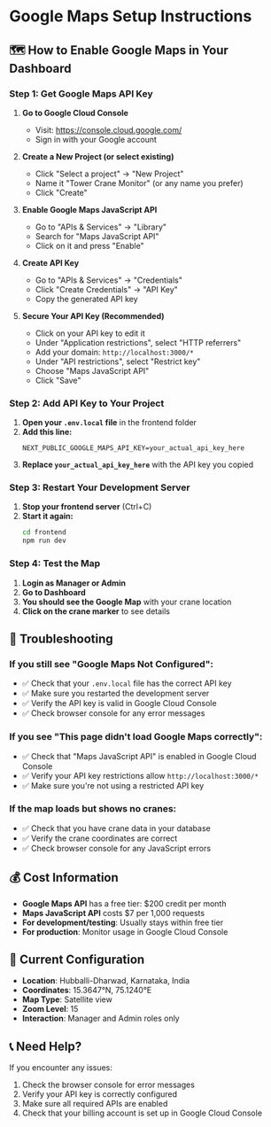 # Google Maps Setup Instructions

## 🗺️ How to Enable Google Maps in Your Dashboard

### Step 1: Get Google Maps API Key

1. **Go to Google Cloud Console**
   - Visit: https://console.cloud.google.com/
   - Sign in with your Google account

2. **Create a New Project (or select existing)**
   - Click "Select a project" → "New Project"
   - Name it "Tower Crane Monitor" (or any name you prefer)
   - Click "Create"

3. **Enable Google Maps JavaScript API**
   - Go to "APIs & Services" → "Library"
   - Search for "Maps JavaScript API"
   - Click on it and press "Enable"

4. **Create API Key**
   - Go to "APIs & Services" → "Credentials"
   - Click "Create Credentials" → "API Key"
   - Copy the generated API key

5. **Secure Your API Key (Recommended)**
   - Click on your API key to edit it
   - Under "Application restrictions", select "HTTP referrers"
   - Add your domain: `http://localhost:3000/*`
   - Under "API restrictions", select "Restrict key"
   - Choose "Maps JavaScript API"
   - Click "Save"

### Step 2: Add API Key to Your Project

1. **Open your `.env.local` file** in the frontend folder
2. **Add this line:**
   ```
   NEXT_PUBLIC_GOOGLE_MAPS_API_KEY=your_actual_api_key_here
   ```
3. **Replace `your_actual_api_key_here`** with the API key you copied

### Step 3: Restart Your Development Server

1. **Stop your frontend server** (Ctrl+C)
2. **Start it again:**
   ```bash
   cd frontend
   npm run dev
   ```

### Step 4: Test the Map

1. **Login as Manager or Admin**
2. **Go to Dashboard**
3. **You should see the Google Map** with your crane location
4. **Click on the crane marker** to see details

## 🔧 Troubleshooting

### If you still see "Google Maps Not Configured":
- ✅ Check that your `.env.local` file has the correct API key
- ✅ Make sure you restarted the development server
- ✅ Verify the API key is valid in Google Cloud Console
- ✅ Check browser console for any error messages

### If you see "This page didn't load Google Maps correctly":
- ✅ Check that "Maps JavaScript API" is enabled in Google Cloud Console
- ✅ Verify your API key restrictions allow `http://localhost:3000/*`
- ✅ Make sure you're not using a restricted API key

### If the map loads but shows no cranes:
- ✅ Check that you have crane data in your database
- ✅ Verify the crane coordinates are correct
- ✅ Check browser console for any JavaScript errors

## 💰 Cost Information

- **Google Maps API** has a free tier: $200 credit per month
- **Maps JavaScript API** costs $7 per 1,000 requests
- **For development/testing**: Usually stays within free tier
- **For production**: Monitor usage in Google Cloud Console

## 🎯 Current Configuration

- **Location**: Hubballi-Dharwad, Karnataka, India
- **Coordinates**: 15.3647°N, 75.1240°E
- **Map Type**: Satellite view
- **Zoom Level**: 15
- **Interaction**: Manager and Admin roles only

## 📞 Need Help?

If you encounter any issues:
1. Check the browser console for error messages
2. Verify your API key is correctly configured
3. Make sure all required APIs are enabled
4. Check that your billing account is set up in Google Cloud Console
